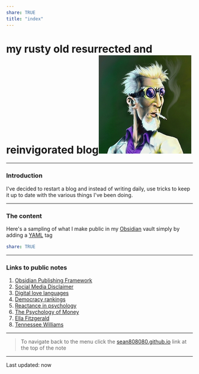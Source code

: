 ```yaml
---
share: TRUE
title: "index"
---
```


# my rusty old resurrected and reinvigorated blog![100](./images/4d9ad238771819.576e33714536d.jpg)
---
### Introduction
I've decided to restart a blog and instead of writing daily, use tricks to keep it up to date with the various things I've been doing.

---

### The content
Here's a sampling of what I make public in my [Obsidian](https://obsidian.md) vault simply by adding a [YAML](https://www.redhat.com/en/topics/automation/what-is-yaml) tag
```yaml
share: TRUE
```
---
### Links to public notes
1. [Obsidian Publishing Framework](Obsidian%20Publishing%20Framework) 
2. [Social Media Disclaimer](Social%20Media%20Disclaimer)       
3. [Digital love languages](Digital%20love%20languages)        
4. [Democracy rankings](Democracy%20rankings)            
5. [Reactance in psychology](Reactance%20in%20psychology)       
6. [The Psychology of Money](The%20Psychology%20of%20Money)
7. [Ella Fitzgerald](Ella%20Fitzgerald)               
8. [Tennessee Williams](Tennessee%20Williams)            




---
>To navigate back to the menu click the [sean808080.github.io](https://sean808080.github.io/) link at the top of the note

---
Last updated: now
